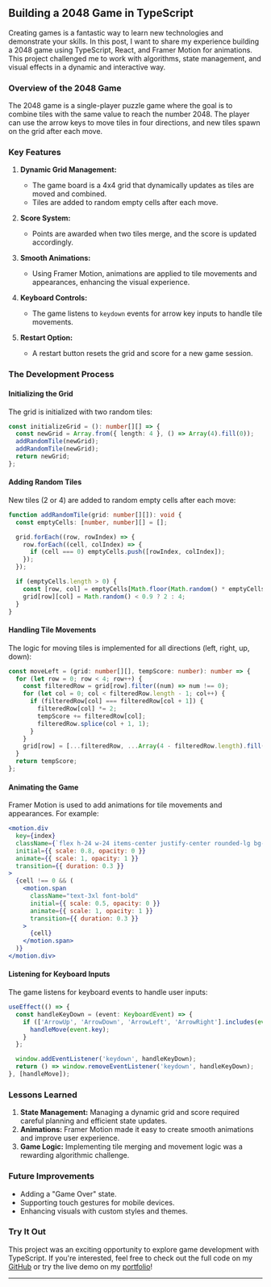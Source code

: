## Building a 2048 Game in TypeScript

Creating games is a fantastic way to learn new technologies and demonstrate your skills. In this post, I want to share my experience building a 2048 game using TypeScript, React, and Framer Motion for animations. This project challenged me to work with algorithms, state management, and visual effects in a dynamic and interactive way.

### Overview of the 2048 Game

The 2048 game is a single-player puzzle game where the goal is to combine tiles with the same value to reach the number 2048. The player can use the arrow keys to move tiles in four directions, and new tiles spawn on the grid after each move.

### Key Features

1. **Dynamic Grid Management:**

   - The game board is a 4x4 grid that dynamically updates as tiles are moved and combined.
   - Tiles are added to random empty cells after each move.

2. **Score System:**

   - Points are awarded when two tiles merge, and the score is updated accordingly.

3. **Smooth Animations:**

   - Using Framer Motion, animations are applied to tile movements and appearances, enhancing the visual experience.

4. **Keyboard Controls:**

   - The game listens to `keydown` events for arrow key inputs to handle tile movements.

5. **Restart Option:**
   - A restart button resets the grid and score for a new game session.

### The Development Process

#### Initializing the Grid

The grid is initialized with two random tiles:

```typescript
const initializeGrid = (): number[][] => {
  const newGrid = Array.from({ length: 4 }, () => Array(4).fill(0));
  addRandomTile(newGrid);
  addRandomTile(newGrid);
  return newGrid;
};
```

#### Adding Random Tiles

New tiles (2 or 4) are added to random empty cells after each move:

```typescript
function addRandomTile(grid: number[][]): void {
  const emptyCells: [number, number][] = [];

  grid.forEach((row, rowIndex) => {
    row.forEach((cell, colIndex) => {
      if (cell === 0) emptyCells.push([rowIndex, colIndex]);
    });
  });

  if (emptyCells.length > 0) {
    const [row, col] = emptyCells[Math.floor(Math.random() * emptyCells.length)];
    grid[row][col] = Math.random() < 0.9 ? 2 : 4;
  }
}
```

#### Handling Tile Movements

The logic for moving tiles is implemented for all directions (left, right, up, down):

```typescript
const moveLeft = (grid: number[][], tempScore: number): number => {
  for (let row = 0; row < 4; row++) {
    const filteredRow = grid[row].filter((num) => num !== 0);
    for (let col = 0; col < filteredRow.length - 1; col++) {
      if (filteredRow[col] === filteredRow[col + 1]) {
        filteredRow[col] *= 2;
        tempScore += filteredRow[col];
        filteredRow.splice(col + 1, 1);
      }
    }
    grid[row] = [...filteredRow, ...Array(4 - filteredRow.length).fill(0)];
  }
  return tempScore;
};
```

#### Animating the Game

Framer Motion is used to add animations for tile movements and appearances. For example:

```jsx
<motion.div
  key={index}
  className={`flex h-24 w-24 items-center justify-center rounded-lg bg-tile-${cell}`}
  initial={{ scale: 0.8, opacity: 0 }}
  animate={{ scale: 1, opacity: 1 }}
  transition={{ duration: 0.3 }}
>
  {cell !== 0 && (
    <motion.span
      className="text-3xl font-bold"
      initial={{ scale: 0.5, opacity: 0 }}
      animate={{ scale: 1, opacity: 1 }}
      transition={{ duration: 0.3 }}
    >
      {cell}
    </motion.span>
  )}
</motion.div>
```

#### Listening for Keyboard Inputs

The game listens for keyboard events to handle user inputs:

```typescript
useEffect(() => {
  const handleKeyDown = (event: KeyboardEvent) => {
    if (['ArrowUp', 'ArrowDown', 'ArrowLeft', 'ArrowRight'].includes(event.key)) {
      handleMove(event.key);
    }
  };

  window.addEventListener('keydown', handleKeyDown);
  return () => window.removeEventListener('keydown', handleKeyDown);
}, [handleMove]);
```

### Lessons Learned

1. **State Management:** Managing a dynamic grid and score required careful planning and efficient state updates.
2. **Animations:** Framer Motion made it easy to create smooth animations and improve user experience.
3. **Game Logic:** Implementing tile merging and movement logic was a rewarding algorithmic challenge.

### Future Improvements

- Adding a "Game Over" state.
- Supporting touch gestures for mobile devices.
- Enhancing visuals with custom styles and themes.

### Try It Out

This project was an exciting opportunity to explore game development with TypeScript. If you're interested, feel free to check out the full code on my [GitHub](https://github.com/LeonardoSarmento/portfolio/blob/main/src/routes/interactive/games/2048.tsx) or try the live demo on my [portfolio](https://www.leosarmento.com/interactive/games/2048)!

---

